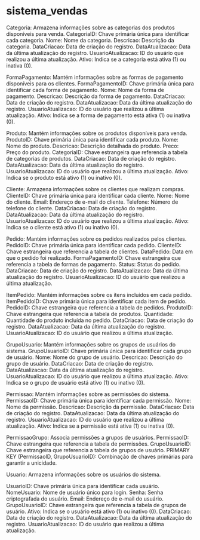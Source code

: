 # sistema_vendas

Categoria: Armazena informações sobre as categorias dos produtos disponíveis para venda.
CategoriaID: Chave primária única para identificar cada categoria.
Nome: Nome da categoria.
Descricao: Descrição da categoria.
DataCriacao: Data de criação do registro.
DataAtualizacao: Data da última atualização do registro.
UsuarioAtualizacao: ID do usuário que realizou a última atualização.
Ativo: Indica se a categoria está ativa (1) ou inativa (0).

FormaPagamento: Mantém informações sobre as formas de pagamento disponíveis para os clientes.
FormaPagamentoID: Chave primária única para identificar cada forma de pagamento.
Nome: Nome da forma de pagamento.
Descricao: Descrição da forma de pagamento.
DataCriacao: Data de criação do registro.
DataAtualizacao: Data da última atualização do registro.
UsuarioAtualizacao: ID do usuário que realizou a última atualização.
Ativo: Indica se a forma de pagamento está ativa (1) ou inativa (0).

Produto: Mantém informações sobre os produtos disponíveis para venda.
ProdutoID: Chave primária única para identificar cada produto.
Nome: Nome do produto.
Descricao: Descrição detalhada do produto.
Preco: Preço do produto.
CategoriaID: Chave estrangeira que referencia a tabela de categorias de produtos.
DataCriacao: Data de criação do registro.
DataAtualizacao: Data da última atualização do registro.
UsuarioAtualizacao: ID do usuário que realizou a última atualização.
Ativo: Indica se o produto está ativo (1) ou inativo (0).

Cliente: Armazena informações sobre os clientes que realizam compras.
ClienteID: Chave primária única para identificar cada cliente.
Nome: Nome do cliente.
Email: Endereço de e-mail do cliente.
Telefone: Número de telefone do cliente.
DataCriacao: Data de criação do registro.
DataAtualizacao: Data da última atualização do registro.
UsuarioAtualizacao: ID do usuário que realizou a última atualização.
Ativo: Indica se o cliente está ativo (1) ou inativo (0).

Pedido: Mantém informações sobre os pedidos realizados pelos clientes.
PedidoID: Chave primária única para identificar cada pedido.
ClienteID: Chave estrangeira que referencia a tabela de clientes.
DataPedido: Data em que o pedido foi realizado.
FormaPagamentoID: Chave estrangeira que referencia a tabela de formas de pagamento.
Status: Status do pedido.
DataCriacao: Data de criação do registro.
DataAtualizacao: Data da última atualização do registro.
UsuarioAtualizacao: ID do usuário que realizou a última atualização.

ItemPedido: Mantém informações sobre os itens incluídos em cada pedido.
ItemPedidoID: Chave primária única para identificar cada item de pedido.
PedidoID: Chave estrangeira que referencia a tabela de pedidos.
ProdutoID: Chave estrangeira que referencia a tabela de produtos.
Quantidade: Quantidade do produto incluída no pedido.
DataCriacao: Data de criação do registro.
DataAtualizacao: Data da última atualização do registro.
UsuarioAtualizacao: ID do usuário que realizou a última atualização.

GrupoUsuario: Mantém informações sobre os grupos de usuários do sistema.
GrupoUsuarioID: Chave primária única para identificar cada grupo de usuário.
Nome: Nome do grupo de usuário.
Descricao: Descrição do grupo de usuário.
DataCriacao: Data de criação do registro.
DataAtualizacao: Data da última atualização do registro.
UsuarioAtualizacao: ID do usuário que realizou a última atualização.
Ativo: Indica se o grupo de usuário está ativo (1) ou inativo (0).

Permissao: Mantém informações sobre as permissões do sistema.
PermissaoID: Chave primária única para identificar cada permissão.
Nome: Nome da permissão.
Descricao: Descrição da permissão.
DataCriacao: Data de criação do registro.
DataAtualizacao: Data da última atualização do registro.
UsuarioAtualizacao: ID do usuário que realizou a última atualização.
Ativo: Indica se a permissão está ativa (1) ou inativa (0).

PermissaoGrupo: Associa permissões a grupos de usuários.
PermissaoID: Chave estrangeira que referencia a tabela de permissões.
GrupoUsuarioID: Chave estrangeira que referencia a tabela de grupos de usuário.
PRIMARY KEY (PermissaoID, GrupoUsuarioID): Combinação de chaves primárias para garantir a unicidade.

Usuario: Armazena informações sobre os usuários do sistema.

UsuarioID: Chave primária única para identificar cada usuário.
NomeUsuario: Nome de usuário único para login.
Senha: Senha criptografada do usuário.
Email: Endereço de e-mail do usuário.
GrupoUsuarioID: Chave estrangeira que referencia a tabela de grupos de usuário.
Ativo: Indica se o usuário está ativo (1) ou inativo (0).
DataCriacao: Data de criação do registro.
DataAtualizacao: Data da última atualização do registro.
UsuarioAtualizacao: ID do usuário que realizou a última atualização.
